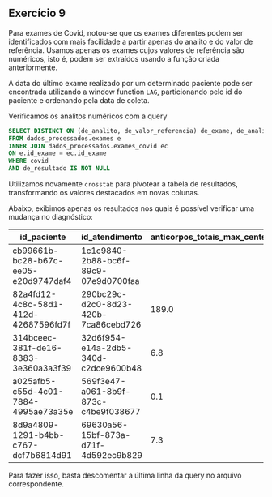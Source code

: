 ## Exercício 9

Para exames de Covid, notou-se que os exames diferentes podem ser identificados com mais
facilidade a partir apenas do analito e do valor de referência.
Usamos apenas os exames cujos valores de referência são numéricos, isto é, podem ser extraídos usando
a função criada anteriormente.

A data do último exame realizado por um determinado paciente pode ser encontrada utilizando a window function
`LAG`, particionando pelo id do paciente e ordenando pela data de coleta.


Verificamos os analitos numéricos com a query
``` sql
SELECT DISTINCT ON (de_analito, de_valor_referencia) de_exame, de_analito, de_resultado, de_valor_referencia
FROM dados_processados.exames e 
INNER JOIN dados_processados.exames_covid ec 
ON e.id_exame = ec.id_exame 
WHERE covid
AND de_resultado IS NOT NULL
```

Utilizamos novamente `crosstab` para pivotear a tabela de resultados, transformando os valores destacados em novas colunas.

Abaixo, exibimos apenas os resultados nos quais é possível verificar uma mudança no diagnóstico:

id_paciente                         |id_atendimento                      |anticorpos_totais_max_cents_60|anti_spike_max_cents_2000|iga_max_cents_|iga_max_cents_80|igg_max_cents_|igg_max_cents_100|igg_max_cents_101|igg_max_cents_1500|igg_max_cents_60|igg_max_cents_80|igg_max_cents_90|igm_max_cents_|igm_max_cents_100|igm_max_cents_110|igm_max_cents_70|igm_max_cents_80|igm_max_cents_90|resultado|dias_desde_resultado_diferente|
------------------------------------|------------------------------------|------------------------------|-------------------------|--------------|----------------|--------------|-----------------|-----------------|------------------|----------------|----------------|----------------|--------------|-----------------|-----------------|----------------|----------------|----------------|---------|------------------------------|
cb99661b-bc28-b67c-ee05-e20d9747daf4|1c1c9840-2b88-bc6f-89c9-07e9d0700faa|                              |                         |              |                |              |                 |                 |                  |                |                |            0.88|              |                 |                 |                |                |            1.49|true     |                             6|
82a4fd12-4c8c-58d1-412d-42687596fd7f|290bc29c-d2c0-8d23-420b-7ca86cebd726|                         189.0|                         |              |                |              |                 |                 |                  |             7.1|                |                |              |                 |                 |                |             4.7|                |true     |                            96|
314bceec-381f-de16-8383-3e360a3a3f39|32d6f954-e14a-2db5-340d-c2dce9600b48|                           6.8|                         |              |                |              |                 |                 |                  |                |             0.2|                |              |                 |              0.5|                |             0.6|                |false    |                            14|
a025afb5-c55d-4c01-7884-4995ae73a35e|569f3e47-a061-8b9f-873c-c4be9f038677|                           0.1|                         |              |                |              |                 |                 |                  |             6.0|             0.1|                |              |                 |              0.7|                |             0.6|                |true     |                            47|
8d9a4809-1291-b4bb-c767-dcf7b6814d91|69630a56-15bf-873a-d71f-4d592ec9b829|                           7.3|                         |              |                |              |                 |                 |                  |                |             1.0|                |              |                 |              0.8|                |                |                |true     |                             5|


Para fazer isso, basta descomentar a última linha da query no arquivo correspondente.
